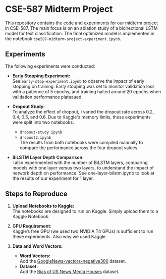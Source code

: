 # CSE-587 Midterm Project

This repository contains the code and experiments for our midterm project in CSE-587. The main focus is on an ablation study of a bidirectional LSTM model for text classification. The final optimized model is implemented in the notebook `cse587-midterm-project-experiment.ipynb`.

## Experiments

The following experiments were conducted:

- **Early Stopping Experiment:**  
  See `early-stop-experiment.ipynb` to observe the impact of early stopping on training. Early stopping was set to monitor validation loss with a patience of 5 epochs, and training halted around 20 epochs when validation performance plateaued.

- **Dropout Study:**  
  To analyze the effect of dropout, I varied the dropout rate across 0.2, 0.4, 0.5, and 0.6. Due to Kaggle's memory limits, these experiments were split into two notebooks:  
  - `dropout-study.ipynb`  
  - `dropout2.ipynb`  
  The results from both notebooks were compiled manually to compare the performance across the four dropout values.

- **BiLSTM Layer Depth Comparison:**  
  I also experimented with the number of BiLSTM layers, comparing models with one layer versus two layers, to understand the impact of network depth on performance. See one-layer-bilstm.ipynb to look at the results of our experiment for 1 layer.

## Steps to Reproduce

1. **Upload Notebooks to Kaggle:**  
   The notebooks are designed to run on Kaggle. Simply upload them to a Kaggle Notebook.

2. **GPU Requirement:**  
   Kaggle’s free GPU (we used two NVIDIA T4 GPUs) is sufficient to run these experiments. Also why we used Kaggle.

3. **Data and Word Vectors:**  
   - **Word Vectors:**  
     Add the [GoogleNews-vectors-negative300](https://www.kaggle.com/datasets/leadbest/googlenewsvectorsnegative300) dataset.
   - **Dataset:**  
     Add the [Bias of US News Media Houses](https://www.kaggle.com/datasets/sushovansaha9/bias-of-us-news-media-houses) dataset.

